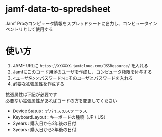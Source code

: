 # jamf-data-to-spredsheet
Jamf Proのコンピュータ情報をスプレッドシートに出力し、コンピュータインベントリとして使用する

# 使い方
1. JAMF URLに `https://XXXXXX.jamfcloud.com/JSSResource/` を入れる  
2. Jamfにこのコード用途のユーザを作成し、コンピュータ権限を付与する  
3. <ユーザ名>:<パスワード>にそのユーザとパスワードを入れる  
4. 必要な拡張属性を作成する

拡張属性は下記が必要です  
必要ない拡張属性があればコードの方を変更してください
- Device Status : デバイスのステータス
- KeyboardLayout : キーボードの種類（JP / US）
- 2years : 購入日から2年後の日付
- 3years : 購入日から3年後の日付
